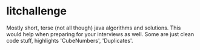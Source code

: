 # litchallenge
Mostly short, terse (not all though) java algorithms and solutions.
This would help when preparing for your interviews as well.
Some are just clean code stuff, highlights 'CubeNumbers', 'Duplicates'.
